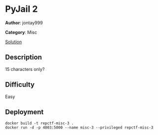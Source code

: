 # PyJail 2

**Author**: jontay999

**Category**: Misc

[Solution](solve/solve.py)

## Description

15 characters only?

## Difficulty

Easy

## Deployment

```
docker build -t repctf-misc-3 .
docker run -d -p 4003:5000 --name misc-3 --privileged repctf-misc-3
```
